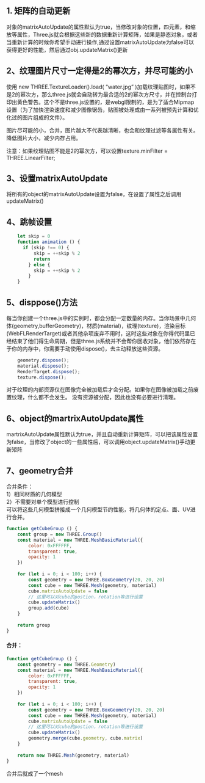 ## 1. 矩阵的自动更新
对象的matrixAutoUpdate的属性默认为true，当修改对象的位置，四元素，和缩放等属性，Three.js就会根据这些新的数据重新计算矩阵，如果是静态对象，或者当重新计算的时候你希望手动进行操作,通过设置matrixAutoUpdate为false可以获得更好的性能，然后通过obj.updateMatrix()更新

## 2、纹理图片尺寸一定得是2的幂次方，并尽可能的小
使用 new THREE.TextureLoader().load( “water.jpg” )加载纹理贴图时，如果不是2的幂次方，那么three.js就会自动转为最合适的2的幂次方尺寸，并在控制台打印出黄色警告。这个不是three.js设置的，是webgl限制的，是为了适合Mipmap设置（为了加快渲染速度和减少图像锯齿，贴图被处理成由一系列被预先计算和优化过的图片组成的文件）。

图片尽可能的小，合并，图片越大不代表越清晰，也会和纹理过滤等各属性有关。降低图片大小，减少内存占用。

注意：如果纹理贴图不能是2的幂次方，可以设置texture.minFilter = THREE.LinearFilter;

## 3、设置matrixAutoUpdate
将所有的object的matrixAutoUpdate设置为false，在设置了属性之后调用updateMatrix()

## 4、跳帧设置

```javascript
    let skip = 0
    function animation () {
      if (skip !== 0) {
          skip = ++skip % 2
          return
        } else {
          skip = ++skip % 2
        }   
    }
```


## 5、disppose()方法
每当你创建一个three.js中的实例时，都会分配一定数量的内存。当你场景中几何体(geometry,bufferGeometry)，材质(material)，纹理(texture)，渲染目标(WebFLRenderTarget)或者其他杂项废弃不用时，这时这些对象在你得代码里已经结束了他们得生命周期，但是three.js系统并不会帮你回收对象，他们依然存在于你的内存中，你需要手动使用dispose()，去主动释放这些资源。

```javascript
    geometry.dispose();
    material.dispose();
    RenderTarget.dispose();
    texture.dispose();
```
对于纹理的内部资源仅在图像完全被加载后才会分配。如果你在图像被加载之前废置纹理，什么都不会发生。 没有资源被分配，因此也没有必要进行清理。

## 6、object的martrixAutoUpdate属性
martrixAutoUpdate属性默认为true，并且自动重新计算矩阵，可以把该属性设置为false，当修改了object的一些属性后，可以调用object.updateMatrix()手动更新矩阵



## 7、geometry合并
合并条件：  
1）相同材质的几何模型   
2）不需要对单个模型进行控制   
可以将这些几何模型拼接成一个几何模型节约性能，将几何体的定点、面、UV进行合并。

```javascript
function getCubeGroup () {
    const group = new THREE.Group()
    const material = new THREE.MeshBasicMaterial({
        color: 0xFFFFFF,
        transparent: true,
        opacity: 1
    })
    
    for (let i = 0; i < 100; i++) {
        const geometry = new THREE.BoxGeometry(20, 20, 20)
        const cube = new THREE.Mesh(geometry, material)
        cube.matrixAutoUpdate = false
        // 这里可以对cube的postion，rotation等进行设置
        cube.updateMatrix()
        group.add(cube)
    }
    
    return group
}
```
#### 合并：
```javascript
function getCubeGroup () {
    const geometry = new THREE.Geometry)
    const material = new THREE.MeshBasicMaterial({
        color: 0xFFFFFF,
        transparent: true,
        opacity: 1
    })
    
    for (let i = 0; i < 100; i++) {
        const geometry = new THREE.BoxGeometry(20, 20, 20)
        const cube = new THREE.Mesh(geometry, material)
        cube.matrixAutoUpdate = false
        // 这里可以对cube的postion，rotation等进行设置
        cube.updateMatrix()
        geometry.merge(cube.geometry, cube.matrix)
    }
    
    return new THREE.Mesh(geometry, material)
}
```
合并后就成了一个mesh
